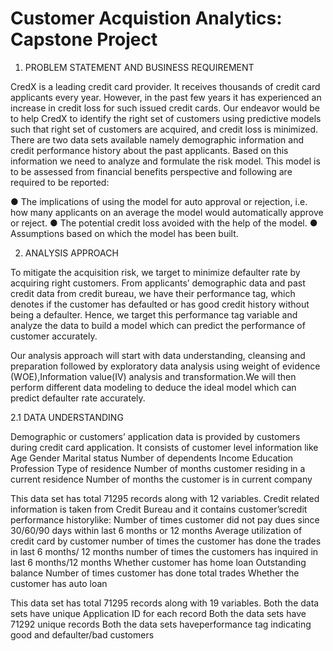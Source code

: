# Customer Acquistion Analytics: Capstone Project

1.	PROBLEM STATEMENT AND BUSINESS REQUIREMENT

CredX is a leading credit card provider. It receives thousands of credit card applicants every year. However, in the past few years it has experienced an increase in credit loss for such issued credit cards. 
Our endeavor would be to help CredX to identify the right set of customers using predictive models such that right set of customers are acquired, and credit loss is minimized. 
There are two data sets available namely demographic information and credit performance history about the past applicants. Based on this information we need to analyze and formulate the risk model. This model is to be assessed from financial benefits perspective and following are required to be reported:

●	The implications of using the model for auto approval or rejection, i.e. how many applicants on an average the model would automatically approve or reject.
●	The potential credit loss avoided with the help of the model.
●	Assumptions based on which the model has been built.

2.	ANALYSIS APPROACH 

To mitigate the acquisition risk, we target to minimize defaulter rate by acquiring right customers. From applicants’ demographic data and past credit data from credit bureau, we have their performance tag, which denotes if the customer has defaulted or has good credit history without being a defaulter. Hence, we target this performance tag variable and analyze the data to build a model which can predict the performance of customer accurately.

Our analysis approach will start with data understanding, cleansing and preparation followed by exploratory data analysis using weight of evidence (WOE),Information value(IV) analysis and transformation.We will then perform different data modeling to deduce the ideal model which can predict defaulter rate accurately.

2.1	DATA UNDERSTANDING

Demographic or customers’ application data is provided by customers during credit card application. It consists of customer level information like
Age
Gender
Marital status
Number of dependents
Income
Education
Profession
Type of residence
Number of months customer residing in a current residence
Number of months the customer is in current company

This data set has total 71295 records along with 12 variables.
  Credit related information is taken from Credit Bureau and it contains customer’scredit performance historylike:
	Number of times customer did not pay dues since 30/60/90 days within last 6 months or 12 months
	Average utilization of credit card by customer
	number of times the customer has done the trades in last 6 months/ 12 months
	number of times the customers has inquired in last 6 months/12 months
	Whether customer has home loan
	Outstanding balance
	Number of times customer has done total trades
	Whether the customer has auto loan

This data set has total 71295 records along with 19 variables.
	Both the data sets have unique Application ID for each record
	Both the data sets have 71292 unique records
	Both the data sets haveperformance tag indicating good and defaulter/bad customers
